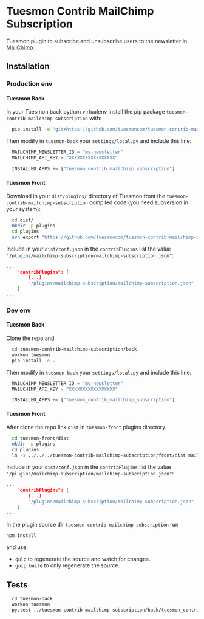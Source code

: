 Tuesmon Contrib MailChimp Subscription
====================================

Tuesmon plugin to subscribe and unsubscribe users to the newsletter in [MailChimp]("http://mailchimp.com/").


Installation
------------
### Production env

#### Tuesmon Back

In your Tuesmon back python virtualenv install the pip package `tuesmon-contrib-mailchimp-subscription` with:

```bash
  pip install -e "git+https://github.com/tuesmoncom/tuesmon-contrib-mailchimp-subscription.git@stable#egg=tuesmon-contrib-mailchimp-subscription&subdirectory=back"
```

Then modify in `tuesmon-back` your `settings/local.py` and include this line:

```python
  MAILCHIMP_NEWSLETTER_ID = "my-newsletter"
  MAILCHIMP_API_KEY = "XXXXXXXXXXXXXXXXX"

  INSTALLED_APPS += ["tuesmon_contrib_mailchimp_subscription"]
```


#### Tuesmon Front

Download in your `dist/plugins/` directory of Tuesmon front the `tuesmon-contrib-mailchimp-subscription` compiled code (you need subversion in your system):

```bash
  cd dist/
  mkdir -p plugins
  cd plugins
  svn export "https://github.com/tuesmoncom/tuesmon-contrib-mailchimp-subscription/branches/stable/front/dist" "mailchimp-subscription"
```

Include in your `dist/conf.json` in the `contribPlugins` list the value `"/plugins/mailchimp-subscription/mailchimp-subscription.json"`:

```json
...
    "contribPlugins": [
        (...)
        "/plugins/mailchimp-subscription/mailchimp-subscription.json"
    ]
...
```

### Dev env

#### Tuesmon Back

Clone the repo and

```bash
  cd tuesmon-contrib-mailchimp-subscription/back
  workon tuesmon
  pip install -e .
```

Then modify in `tuesmon-back` your `settings/local.py` and include this line:

```python
  MAILCHIMP_NEWSLETTER_ID = "my-newsletter"
  MAILCHIMP_API_KEY = "XXXXXXXXXXXXXXXXX"

  INSTALLED_APPS += ["tuesmon_contrib_mailchimp_subscription"]
```

#### Tuesmon Front

After clone the repo link `dist` in `tuesmon-front` plugins directory:

```bash
  cd tuesmon-front/dist
  mkdir -p plugins
  cd plugins
  ln -s ../../../tuesmon-contrib-mailchimp-subscription/front/dist mailchimp-subscription
```

Include in your `dist/conf.json` in the `contribPlugins` list the value `"/plugins/mailchimp-subscription/mailchimp-subscription.json"`:

```json
...
    "contribPlugins": [
        (...)
        "/plugins/mailchimp-subscription/mailchimp-subscription.json"
    ]
...
```

In the plugin source dir `tuesmon-contrib-mailchimp-subscription` run

```bash
npm install
```
and use:

- `gulp` to regenerate the source and watch for changes.
- `gulp build` to only regenerate the source.


Tests
-----
```bash
  cd tuesmon-back
  workon tuesmon
  py.test ../tuesmon-contrib-mailchimp-subscription/back/tuesmon_contrib_mailchimp_subscription_tests
```
